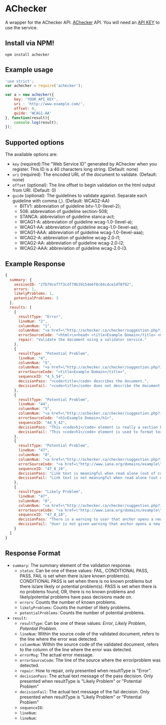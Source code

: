# AChecker
A wrapper for the AChecker API. [AChecker](http://www.atutor.ca/achecker/) API.  You will need an [API KEY](http://achecker.ca/documentation/web_service_api.php) to use the service.

## Install via NPM!
```
npm install achecker
```

## Example usage
```js
'use strict';
var achecker = require('achecker');

var a = new achecker({
    key: 'YOUR_API_KEY',
    uri : 'http://www.example.com/',
    offset: 0,
    guide: 'WCAG1-AA'
}, function(result){
    console.log(result);
});

```

## Supported options

The available options are:
* `key` (required):The "Web Service ID" generated by AChecker when you register. This ID is a 40 characters long string. (Default: none)
* `uri` (required): The encoded URL of the document to validate. (Default: none)
* `offset` (optional): The line offset to begin validation on the html output from URI. (Default: 0)
* `guide` (optional): The guidelines to validate against. Separate each guideline with comma (,). (Default: WCAG2-AA)
    - BITV1: abbreviation of guideline bitv-1.0-(level-2);
    - 508: abbreviation of guideline section-508;
    - STANCA: abbreviation of guideline stanca-act;
    - WCAG1-A: abbreviation of guideline wcag-1.0-(level-a);
    - WCAG1-AA: abbreviation of guideline wcag-1.0-(level-aa);
    - WCAG1-AAA: abbreviation of guideline wcag-1.0-(level-aaa);
    - WCAG2-A: abbreviation of guideline wcag-2.0-l1;
    - WCAG2-AA: abbreviation of guideline wcag-2.0-l2;
    - WCAG2-AAA: abbreviation of guideline wcag-2.0-l3.



## Example Response

```js
{
  summary: {
    sessionID: "2fb79cef7f3cdf79b39154e6f8c84cdce1df0f92",
    errors: 1,
    likelyProblems: 1,
    potentialProblems: 3
  },
  results: [
    {
      resultType: "Error",
      lineNum: "2",
      columnNum: "1",
      columnNum: "<a href=\"http://achecker.ca/checker/suggestion.php?id=232\" onclick=\"AChecker.popup('http://achecker.ca/checker/suggestion.php?id=232'); return false;\" title=\"Suggest improvements on this error message\" target=\"_new\">Document does not validate.</a>",
      errorSourceCode: "<html>\n<head> <title>Example Domain</title> <meta charset=\"utf-8\" /> <meta http-equiv=\" ...",
      repair: "Validate the document using a validator service."
    },
    {
      resultType: "Potential Problem",
      lineNum: "4",
      columnNum: "5",
      columnNum: "<a href=\"http://achecker.ca/checker/suggestion.php?id=54\" onclick=\"AChecker.popup('http://achecker.ca/checker/suggestion.php?id=54'); return false;\" title=\"Suggest improvements on this error message\" target=\"_new\"><code>title</code> might not describe the document.</a>",
      errorSourceCode: "<title>Example Domain</title>",
      sequenceID: "4_5_54",
      decisionPass: "<code>title</code> describes the document.",
      decisionFail: "<code>title</code> does not describe the document."
    },
    {
      resultType: "Potential Problem",
      lineNum: "44",
      columnNum: "5",
      columnNum: "<a href=\"http://achecker.ca/checker/suggestion.php?id=42\" onclick=\"AChecker.popup('http://achecker.ca/checker/suggestion.php?id=42'); return false;\" title=\"Suggest improvements on this error message\" target=\"_new\"><code>h1</code> may be used for formatting.</a>",
      errorSourceCode: "<h1>Example Domain</h1>",
      sequenceID: "44_5_42",
      decisionPass: "This <code>h1</code> element is really a section header.",
      decisionFail: "This <code>h1</code> element is used to format text (not really a section header)."
    },
    {
      resultType: "Potential Problem",
      lineNum: "47",
      columnNum: "8",
      columnNum: "<a href=\"http://achecker.ca/checker/suggestion.php?id=19\" onclick=\"AChecker.popup('http://achecker.ca/checker/suggestion.php?id=19'); return false;\" title=\"Suggest improvements on this error message\" target=\"_new\">Link text may not be meaningful.</a>",
      errorSourceCode: "<a href=\"http://www.iana.org/domains/example\">More information...</a>",
      sequenceID: "47_8_19",
      decisionPass: "Link text is meaningful when read alone (out of context).",
      decisionFail: "Link text is not meaningful when read alone (out of context)."
    },
    {
      resultType: "Likely Problem",
      lineNum: "47",
      columnNum: "8",
      columnNum: "<a href=\"http://achecker.ca/checker/suggestion.php?id=18\" onclick=\"AChecker.popup('http://achecker.ca/checker/suggestion.php?id=18'); return false;\" title=\"Suggest improvements on this error message\" target=\"_new\">Anchor that opens new window may be missing warning.</a>",
      errorSourceCode: "<a href=\"http://www.iana.org/domains/example\">More information...</a>",
      sequenceID: "47_8_18",
      decisionPass: "There is a warning to user that anchor opens a new window.",
      decisionFail: "User is not given warning that anchor opens a new window."
    }
  ]
}
```

## Response Format

* `summary`: The summary element of the validation response.
    - `status`: Can be one of these values: FAIL, CONDITIONAL PASS, PASS. FAIL is set when there is/are known problem(s). CONDITIONAL PASS is set when there is no known problems but there is/are likely or potential problem(s). PASS is set when there is no problems found, OR, there is no known problems and likely/potential problems have pass decisions made on.
    - `errors`: Counts the number of known problems.
    - `likelyProblems`: Counts the number of likely problems.
    - `potentialProblems`: Counts the number of potential problems.
* `result`:
    - `resultType`: Can be one of these values: _Error_, _Likely Problem_, _Potential Problem_.
    - `lineNum`: Within the source code of the validated document, refers to the line where the error was detected.
    - `columnNum`: Within the source code of the validated document, refers to the column of the line where the error was detected.
    - `errorMsg`: The actual error message.
    - `errorSourceCode`: The line of the source where the error/problem was detected.
    - `repair`: How to repair, only presented when resultType is "Error".
    - `decisionPass`: The actual text message of the pass decision. Only presented when resultType is "Likely Problem" or "Potential Problem"
    - `decisionFail`: The actual text message of the fail decision. Only presented when resultType is "Likely Problem" or "Potential Problem"
    - `sequenceID`:
    - `lineNum`:
    - `lineNum`: